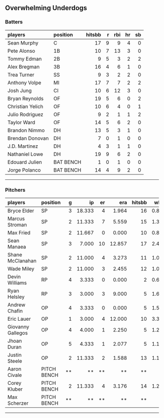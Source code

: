 ## Overwhelming Underdogs

### Batters

 
|players          |position  | hitsbb|  r| rbi| hr| sb| 
|:----------------|:---------|------:|--:|---:|--:|--:| 
|Sean Murphy      |C         |     17|  9|   9|  4|  0| 
|Pete Alonso      |1B        |     10|  7|  13|  3|  0| 
|Tommy Edman      |2B        |      9|  5|   3|  2|  2| 
|Alex Bregman     |3B        |     16|  4|   6|  1|  0| 
|Trea Turner      |SS        |      9|  3|   2|  2|  0| 
|Anthony Volpe    |MI        |     17|  7|   7|  2|  2| 
|Josh Jung        |CI        |     10|  6|  12|  3|  0| 
|Bryan Reynolds   |OF        |     19|  5|   6|  0|  2| 
|Christian Yelich |OF        |     10|  6|   4|  0|  1| 
|Julio Rodriguez  |OF        |      9|  2|   1|  1|  2| 
|Taylor Ward      |OF        |     14|  5|   6|  2|  0| 
|Brandon Nimmo    |DH        |     13|  5|   3|  1|  0| 
|Brendan Donovan  |DH        |      7|  0|   1|  0|  0| 
|J.D. Martinez    |DH        |      4|  3|   1|  1|  0| 
|Nathaniel Lowe   |DH        |     19|  9|   6|  2|  0| 
|Edouard Julien   |BAT BENCH |      1|  0|   1|  0|  0| 
|Jorge Polanco    |BAT BENCH |     14|  4|   9|  2|  0| 

* * *

### Pitchers

 
|players           |position    |  g|     ip| er|    era| hitsbb|  whip| so|  w| sv| 
|:-----------------|:-----------|--:|------:|--:|------:|------:|-----:|--:|--:|--:| 
|Bryce Elder       |SP          |  3| 18.333|  4|  1.964|     16| 0.873| 15|  1|  0| 
|Marcus Stroman    |SP          |  2| 11.333|  7|  5.559|     15| 1.324|  8|  0|  0| 
|Max Fried         |SP          |  2| 11.667|  0|  0.000|     10| 0.857| 12|  1|  0| 
|Sean Manaea       |SP          |  3|  7.000| 10| 12.857|     17| 2.429|  8|  0|  0| 
|Shane McClanahan  |SP          |  2| 11.000|  4|  3.273|     11| 1.000| 15|  1|  0| 
|Wade Miley        |SP          |  2| 11.000|  3|  2.455|     12| 1.091|  5|  1|  0| 
|Devin Williams    |RP          |  4|  3.333|  0|  0.000|      2| 0.600|  3|  0|  3| 
|Ryan Helsley      |RP          |  3|  3.000|  3|  9.000|      5| 1.667|  3|  0|  0| 
|Andrew Chafin     |OP          |  4|  3.333|  0|  0.000|      5| 1.500|  6|  1|  1| 
|Eric Lauer        |OP          |  1|  3.000|  4| 12.000|     10| 3.333|  4|  0|  0| 
|Giovanny Gallegos |OP          |  4|  4.000|  1|  2.250|      5| 1.250|  3|  0|  0| 
|Jhoan Duran       |OP          |  5|  4.333|  1|  2.077|      5| 1.154|  5|  0|  2| 
|Justin Steele     |OP          |  2| 11.333|  2|  1.588|     13| 1.147|  8|  1|  0| 
|Aaron Civale      |PITCH BENCH | **|     **| **|     **|     **|    **| **| **| **| 
|Corey Kluber      |PITCH BENCH |  2| 11.333|  4|  3.176|     14| 1.235| 10|  1|  0| 
|Max Scherzer      |PITCH BENCH | **|     **| **|     **|     **|    **| **| **| **| 


* * *


